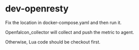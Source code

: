 # dev-openresty
Fix the location in docker-compose.yaml and then run it.

Openfalcon_collector will collect and push the metric to agent.

Otherwise, Lua code should be checkout first.
